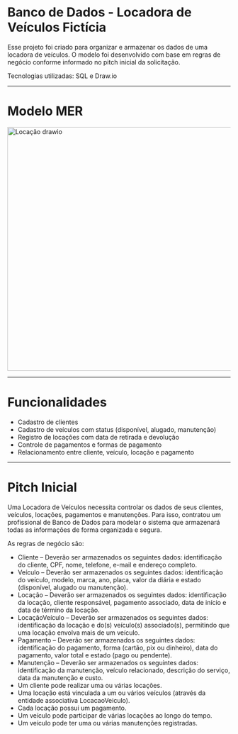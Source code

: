 # Banco de Dados - Locadora de Veículos Fictícia 

Esse projeto foi criado para organizar e armazenar os dados de uma locadora de veículos. O modelo foi desenvolvido com base em regras de negócio conforme informado no pitch inicial da solicitação.

Tecnologias utilizadas: SQL e Draw.io

--- 

# Modelo MER

<img width="831" height="550" alt="Locação drawio" src="https://github.com/user-attachments/assets/5227c187-4c68-4f32-acc7-40f81b6a3aba" />

---

# Funcionalidades

- Cadastro de clientes
- Cadastro de veículos com status (disponível, alugado, manutenção)
- Registro de locações com data de retirada e devolução
- Controle de pagamentos e formas de pagamento
- Relacionamento entre cliente, veículo, locação e pagamento

---

# Pitch Inicial

Uma Locadora de Veículos necessita controlar os dados de seus clientes, veículos, locações, pagamentos e manutenções. Para isso, contratou um profissional de Banco de Dados para modelar o sistema que armazenará todas as informações de forma organizada e segura.

As regras de negócio são:

- Cliente – Deverão ser armazenados os seguintes dados: identificação do cliente, CPF, nome, telefone, e-mail e endereço completo.
- Veículo – Deverão ser armazenados os seguintes dados: identificação do veículo, modelo, marca, ano, placa, valor da diária e estado (disponível, alugado ou manutenção).
- Locação – Deverão ser armazenados os seguintes dados: identificação da locação, cliente responsável, pagamento associado, data de início e data de término da locação.
- LocaçãoVeículo – Deverão ser armazenados os seguintes dados: identificação da locação e do(s) veículo(s) associado(s), permitindo que uma locação envolva mais de um veículo.
- Pagamento – Deverão ser armazenados os seguintes dados: identificação do pagamento, forma (cartão, pix ou dinheiro), data do pagamento, valor total e estado (pago ou pendente).
- Manutenção – Deverão ser armazenados os seguintes dados: identificação da manutenção, veículo relacionado, descrição do serviço, data da manutenção e custo.
- Um cliente pode realizar uma ou várias locações.
- Uma locação está vinculada a um ou vários veículos (através da entidade associativa LocacaoVeiculo).
- Cada locação possui um pagamento.
- Um veículo pode participar de várias locações ao longo do tempo.
- Um veículo pode ter uma ou várias manutenções registradas.
